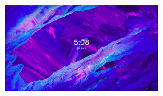 ![alt text](https://github.com/bpweber/lightdm-webkit2-theme-min/blob/master/example.png "Theme in usage")
